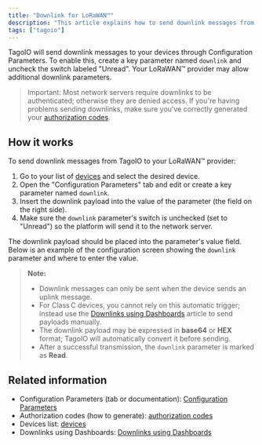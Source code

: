 ```yaml
---
title: "Downlink for LoRaWAN™"
description: "This article explains how to send downlink messages from TagoIO to LoRaWAN™ devices using Configuration Parameters, including required parameter names and authentication notes."
tags: ["tagoio"]
---
```

TagoIO will send downlink messages to your devices through Configuration Parameters. To enable this, create a key parameter named `downlink` and uncheck the switch labeled "Unread". Your LoRaWAN™ provider may allow additional downlink parameters.

> Important: Most network servers require downlinks to be authenticated; otherwise they are denied access. If you're having problems sending downlinks, make sure you've correctly generated your [authorization codes](../security/access-management).

## How it works

To send downlink messages from TagoIO to your LoRaWAN™ provider:

1. Go to your list of [devices](../devices/index) and select the desired device.
2. Open the "Configuration Parameters" tab and edit or create a key parameter named `downlink`.
3. Insert the downlink payload into the value of the parameter (the field on the right side).
4. Make sure the `downlink` parameter's switch is unchecked (set to "Unread") so the platform will send it to the network server.

The downlink payload should be placed into the parameter's value field. Below is an example of the configuration screen showing the `downlink` parameter and where to enter the value.

<!-- Image placeholder removed for build -->

> **Note:**  
> - Downlink messages can only be sent when the device sends an uplink message.  
> - For Class C devices, you cannot rely on this automatic trigger; instead use the [Downlinks using Dashboards](../../dashboards/downlinks-using-dashboards) article to send payloads manually.  
> - The downlink payload may be expressed in **base64** or **HEX** format; TagoIO will automatically convert it before sending.  
> - After a successful transmission, the `downlink` parameter is marked as **Read**.

## Related information

- Configuration Parameters (tab or documentation): [Configuration Parameters](../../devices/configuration-parameters-for-devices)
- Authorization codes (how to generate): [authorization codes](../security/access-management)
- Devices list: [devices](../devices/index)
- Downlinks using Dashboards: [Downlinks using Dashboards](../../dashboards/downlinks-using-dashboards)